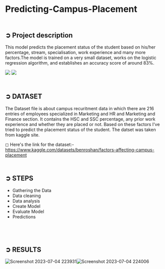 # Predicting-Campus-Placement
## <br>**➲ Project description**
This model predicts the placement status of the student based on his/her percentage, stream, specialisation, work experience and many more factors.The model is trained on a very small dataset, works on the logistic regression algorithm, and establishes an accuracy score of around 83%.

<img src="https://img.shields.io/badge/Language:-Python-5555ff">  <img src="https://img.shields.io/badge/Platform:- Google Colab-E32800">  

## <br>**➲ DATASET**
The Dataset file is about campus recuritment data in which there are 216 entries of employees specialized in Marketing and HR and Marketing and Finance section. It contains the HSC and SSC percentage, any prior work experience and whether they are placed or not. Based on these factors I've tried to predict the placement status of the student. The datset was taken from kaggle site.

◻ Here's the link for the dataset:-https://www.kaggle.com/datasets/benroshan/factors-affecting-campus-placement


## <br>**➲ STEPS**
- Gathering the Data
- Data cleaning
- Data analysis
- Create Model
- Evaluate Model
- Predictions


<br>

## <br>**➲ RESULTS**
![Screenshot 2023-07-04 223931](https://github.com/harshrajput9934/Predicting-Campus-Placement-/assets/90636720/28b0ff48-7ebf-4e02-b426-e59d8d9fa570)![Screenshot 2023-07-04 224006](https://github.com/harshrajput9934/Predicting-Campus-Placement-/assets/90636720/13485602-3737-4fa6-8fe0-88ab9d64ed59)


